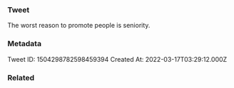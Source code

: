 ### Tweet
The worst reason to promote people is seniority.

### Metadata
Tweet ID: 1504298782598459394
Created At: 2022-03-17T03:29:12.000Z

### Related

